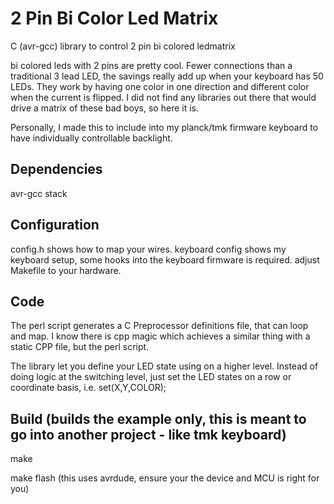 # 2 Pin Bi Color Led Matrix
C (avr-gcc) library to control 2 pin bi colored ledmatrix

bi colored leds with 2 pins are pretty cool.  Fewer connections than a traditional 3 lead LED, the savings really add up when your keyboard has 50 LEDs.  They work by having one color in one direction and different color when the current is flipped.  I did not find any libraries out there that would drive a matrix of these bad boys, so here it is.

Personally, I made this to include into my planck/tmk firmware keyboard to have individually controllable backlight.

## Dependencies
avr-gcc stack

## Configuration
config.h shows how to map your wires. keyboard config shows my keyboard setup, some hooks into the keyboard firmware is required.
adjust Makefile to your hardware.

## Code
The perl script generates a C Preprocessor definitions file, that can loop and map.  I know there is cpp magic which achieves a similar thing with a static CPP file, but the perl script.

The library let you define your LED state using on a higher level. Instead of doing logic at the switching level, just set the LED states on a row or coordinate basis, i.e. set(X,Y,COLOR);

## Build (builds the example only, this is meant to go into another project - like tmk keyboard)
make

make flash (this uses avrdude, ensure your the device and MCU is right for you)

